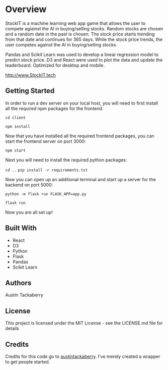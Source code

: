 # Overview

StockIT is a machine learning web app game that allows the user to compete agiainst the AI in buying/selling stocks. Random stocks are chosen and a random date in the past is chosen. The stock price starts trending from that date and continues for 365 days. While the stock price trends, the user competes against the AI in buying/selling stocks.

Pandas and Scikit Learn was used to develop a linear regression model to predict stock price. D3 and React were used to plot the data and update the leaderboard. Optimized for desktop and mobile.

http://www.StockIT.tech


## Getting Started

In order to run a dev server on your local host, you will need to first install all the required npm packages for the frontend.

`cd client`

`npm install`

Now that you have installed all the required frontend packages, you can start the frontend server on port 3000:

`npm start`

Next you will need to install the required python packages:

`cd ..`
`pip install -r requirements.txt`

Now you can open up an additional terminal and start up a server for the backend on port 5000:

`python -m flask run FLASK_APP=app.py`

`flask run`

Now you are all set up!

## Built With

* React
* D3
* Python
* Flask
* Pandas
* Scikit Learn

## Authors

Austin Tackaberry

## License

This project is licensed under the MIT License - see the LICENSE.md file for details

## Credits

Credits for this code go to [austintackaberry](https://github.com/austintackaberry/stocks). I've merely created a wrapper to get people started. 
